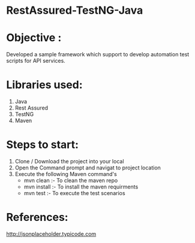 # RestAssured-TestNG-Java
# Objective : 
Developed a sample framework which support to develop automation test scripts for API services. 

# Libraries used:
1. Java
2. Rest Assured
3. TestNG
5. Maven


# Steps to start:
1. Clone / Download the project into your local
2. Open the Command prompt and navigat to project location
3. Execute the following Maven command's
    - mvn clean :- To clean the maven repo
    - mvn install :- To install the maven requirments
    - mvn test :- To execute the test scenarios


# References: 
http://jsonplaceholder.typicode.com
